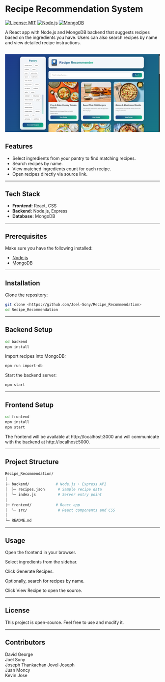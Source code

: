 # Recipe Recommendation System


[![License: MIT](https://img.shields.io/badge/License-MIT-green.svg)](https://opensource.org/licenses/MIT)
[![Node.js](https://img.shields.io/badge/Node.js-v18.0.0-green)](https://nodejs.org/)
[![MongoDB](https://img.shields.io/badge/MongoDB-v6.0.0-green)](https://www.mongodb.com/)


A React app with Node.js and MongoDB backend that suggests recipes based on the ingredients you have. Users can also search recipes by name and view detailed recipe instructions.

![App Homepage](images/homepage.png)
---

## Features

- Select ingredients from your pantry to find matching recipes.
- Search recipes by name.
- View matched ingredients count for each recipe.
- Open recipes directly via source link.

---

## Tech Stack

- **Frontend:** React, CSS
- **Backend:** Node.js, Express
- **Database:** MongoDB

---

## Prerequisites

Make sure you have the following installed:

- [Node.js](https://nodejs.org/)
- [MongoDB](https://www.mongodb.com/)

---

## Installation

Clone the repository:

```bash
git clone <https://github.com/Joel-Sony/Recipe_Recommendation>
cd Recipe_Recommendation
```

---

## Backend Setup

```bash
cd backend
npm install
```

Import recipes into MongoDB:

```bash
npm run import-db
```

Start the backend server:

```bash
npm start
```

---
## Frontend Setup

```bash
cd frontend
npm install
npm start
```

The frontend will be available at http://localhost:3000 and will communicate with the backend at http://localhost:5000.

---
## Project Structure

```bash
Recipe_Recommendation/
│
├─ backend/            # Node.js + Express API
│  ├─ recipes.json      # Sample recipe data
│  └─ index.js          # Server entry point
│
├─ frontend/           # React app
│  └─ src/              # React components and CSS
│
└─ README.md
```

---
## Usage

Open the frontend in your browser.

Select ingredients from the sidebar.

Click Generate Recipes.

Optionally, search for recipes by name.

Click View Recipe to open the source.

---

## License

This project is open-source. Feel free to use and modify it.

---
## Contributors

David George  
Joel Sony  
Joseph Thankachan
Jovel Joseph   
Juan Moncy   
Kevin Jose  

